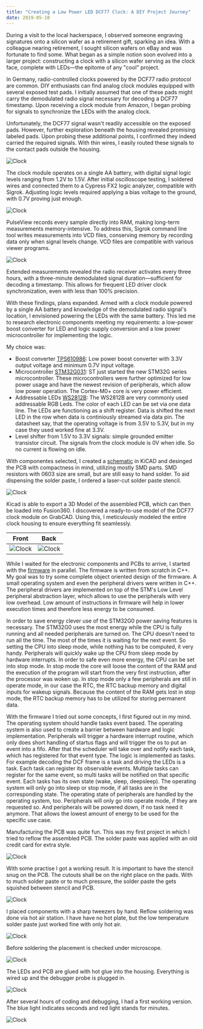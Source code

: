 ```yaml
---
title: "Creating a Low Power LED DCF77 Clock: A DIY Project Journey"
date: 2019-05-10
---
```


During a visit to the local hackerspace, I observed someone engraving signatures onto a silicon wafer as a retirement gift, sparking an idea. With a colleague nearing retirement, I sought silicon wafers on eBay and was fortunate to find some. What began as a simple notion soon evolved into a larger project: constructing a clock with a silicon wafer serving as the clock face, complete with LEDs—the epitome of any "cool" project.

In Germany, radio-controlled clocks powered by the DCF77 radio protocol are common. DIY enthusiasts can find analog clock modules equipped with several exposed test pads. I initially assumed that one of these pads might carry the demodulated radio signal necessary for decoding a DCF77 timestamp. Upon receiving a clock module from Amazon, I began probing for signals to synchronize the LEDs with the analog clock.

Unfortunately, the DCF77 signal wasn't readily accessible on the exposed pads. However, further exploration beneath the housing revealed promising labeled pads. Upon probing these additional points, I confirmed they indeed carried the required signals. With thin wires, I easily routed these signals to the contact pads outside the housing.

![Clock](/assets/2019-05-19/ClockModule.jpg)

The clock module operates on a single AA battery, with digital signal logic levels ranging from 1.2V to 1.5V. After initial oscilloscope testing, I soldered wires and connected them to a Cypress FX2 logic analyzer, compatible with Sigrok. Adjusting logic levels required applying a bias voltage to the ground, with 0.7V proving just enough.

![Clock](/assets/2019-05-19/ClockLogic.jpg)

PulseView records every sample directly into RAM, making long-term measurements memory-intensive. To address this, Sigrok command line tool writes measurements into VCD files, conserving memory by recording data only when signal levels change. VCD files are compatible with various viewer programs.

![Clock](/assets/2019-05-19/ClockSignals.jpg)

Extended measurements revealed the radio receiver activates every three hours, with a three-minute demodulated signal duration—sufficient for decoding a timestamp. This allows for frequent LED driver clock synchronization, even with less than 100% precision.

With these findings, plans expanded. Armed with a clock module powered by a single AA battery and knowledge of the demodulated radio signal's location, I envisioned powering the LEDs with the same battery. This led me to research electronic components meeting my requirements: a low-power boost converter for LED and logic supply conversion and a low power microcontroller for implementing the logic.

My choice was:
* Boost converter [TPS610986](https://www.ti.com/product/TPS610986): Low power boost converter with 3.3V output voltage and minimum 0.7V input voltage. 
* Microcontroller [STM32G031](https://www.st.com/en/microcontrollers-microprocessors/stm32g031k8.html): ST just started the new STM32G series microcontroller. These microcontrollers were further optimized for low power usage and have the newest revision of peripherals, which allow low power operation. The Cortex-M0+ core is very power efficient. 
* Addressable LEDs [WS2812B](https://cdn-shop.adafruit.com/datasheets/WS2812B.pdf): The WS2812B are very commonly used addressable RGB Leds. The color of each LED can be set via one data line. The LEDs are functioning as a shift register. Data is shifted the next LED in the row when data is continiously streamed via data pin. The datasheet say, that the operating voltage is from 3.5V to 5.3V, but in my case they used worked fine at 3.3V.
* Level shifter from 1.5V to 3.3V signals: simple grounded emitter transistor circuit. The signals from the clock module is 0V when idle. So no current is flowing on idle.

With componentes selected, I created a [schematic](https://github.com/saeugetier/LedDcfClockHardware/blob/main/lowpower.pdf) in KiCAD and desinged the PCB with compactness in mind, utilizing mostly SMD parts. SMD resistors with 0603 size are small, but are still easy to hand solder. To aid dispensing the solder paste, I ordered a laser-cut solder paste stencil.

![Clock](/assets/2019-05-19/ClockPCB.jpg)

Kicad is able to export a 3D Model of the assembled PCB, which can then be loaded into Fusion360. I discovered a ready-to-use model of the DCF77 clock module on GrabCAD. Using this, I meticulously modeled the entire clock housing to ensure everything fit seamlessly.

Front                                         | Back
:--------------------------------------------:|:---------------------------------------------:
![Clock](/assets/2019-05-19/Clock3DFront.jpg) | ![Clock](/assets/2019-05-19/Clock3DBack.jpg)

While I waited for the electronic components and PCBs to arrive, I started with the [firmware](https://github.com/saeugetier/LedDcfClock) in parallel. The firmware is written from scratch in C++. My goal was to try some complete object oriented design of the firmware. A small operating system and even the peripheral drivers were written in C++. The peripheral drivers are implemented on top of the STM's Low Level peripheral abstraction layer, which allows to use the peripherals with very low overhead. Low amount of instructions in firmware will help in lower execution times and therefore less energy to be consumed.

In order to save energy clever use of the STM32G0 power saving features is necessary. The STM32G0 uses the most energy while the CPU is fully running and all needed peripherals are turned on. The CPU doesn't need to run all the time. The most of the times it is waiting for the next event. So setting the CPU into sleep mode, while nothing has to be computed, it very handy. Peripherals will quickly wake up the CPU from sleep mode by hardware interrupts. In order to safe even more energy, the CPU can be set into stop mode. In stop mode the core will loose the content of the RAM and the execution of the program will start from the very first instruction, after the processor was woken up. In stop mode only a few peripherals are still in operate mode, in our case the RTC, the RTC backup memory and digital inputs for wakeup signals. Because the content of the RAM gets lost in stop mode, the RTC backup memory has to be utilized for storing permanent data.

With the firmware I tried out some concepts, I first figured out in my mind. The operating system should handle tasks event based. The operating system is also used to create a barrier between hardware and logic implementation. Peripherals will trigger a hardware interrupt routine, which only does short handling of startus flags and will trigger the os to put an event into a fifo. After that the scheduler will take over and notify each task, which has registered for that event type. The logic is implemented as tasks. For example decoding the DCF frame is a task and driving the LEDs is a task. Each task can register its observable events. Multiple tasks can register for the same event, so multi tasks will be notified on that specific event. Each tasks has its own state (wake, sleep, deepsleep). The operating system will only go into sleep or stop mode, if all tasks are in the corresponding state. The operating state of peripherals are handled by the operating system, too. Peripherals will only go into operate mode, if they are requested so. And peripherals will be powered down, if no task need it anymore. That allows the lowest amount of energy to be used for the specific use case.

Manufacturing the PCB was quite fun. This was my first project in which I tried to reflow the assembled PCB. The solder paste was applied with an old credit card for extra style. 

![Clock](/assets/2019-05-19/ClockSolderPaste.jpg)

With some practise I got a working result. It is important to have the stencil snug on the PCB. The cutouts shall be on the right place on the pads. With to much solder paste or to much pressure, the solder paste the gets squished between stencil and PCB. 

![Clock](/assets/2019-05-19/ClockSolderPaste2.jpg)

I placed components with a sharp tweezers by hand. Reflow soldering was done via hot air station. I have have no hot plate, but the low temperature solder paste just worked fine with only hot air.

![Clock](/assets/2019-05-19/ClockAssembled.jpg)

Before soldering the placement is checked under microscope.

![Clock](/assets/2019-05-19/ClockMicroscope.jpg)

The LEDs and PCB are glued with hot glue into the housing. Everything is wired up and the debugger probe is plugged in. 

![Clock](/assets/2019-05-19/ClockBack.jpg)

After several hours of coding and debugging, I had a first working version. The blue light indicates seconds and red light stands for minutes.

![Clock](/assets/2019-05-19/ClockFinished.jpg)

